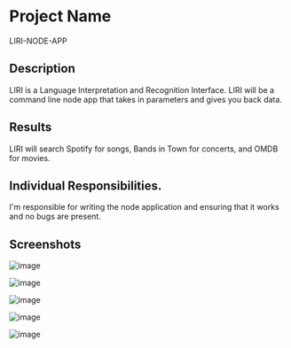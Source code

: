 # Project Name
LIRI-NODE-APP

## Description
LIRI is a Language Interpretation and Recognition Interface. LIRI will be a command line node app that takes in parameters and gives you back data.

## Results
LIRI will search Spotify for songs, Bands in Town for concerts, and OMDB for movies.

## Individual Responsibilities.
I'm responsible for writing the node application and ensuring that it works and no bugs are present.

## Screenshots
![image](https://user-images.githubusercontent.com/51460121/69874192-0065b200-1280-11ea-8596-5deaf8e321f0.png)

![image](https://user-images.githubusercontent.com/51460121/69874265-255a2500-1280-11ea-91d0-4c5c6c2c41fa.png)

![image](https://user-images.githubusercontent.com/51460121/69874381-723dfb80-1280-11ea-9a0d-f129c201d1e8.png)

![image](https://user-images.githubusercontent.com/51460121/69874485-b9c48780-1280-11ea-82e5-b5333764d05c.png)

![image](https://user-images.githubusercontent.com/51460121/69874550-ebd5e980-1280-11ea-8c54-df76baf972bc.png)